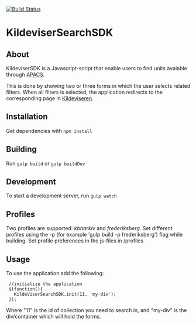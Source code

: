 [![Build Status](https://travis-ci.org/CopenhagenCityArchives/KildeviserSearchSDK.svg?branch=master)](https://travis-ci.org/CopenhagenCityArchives/KildeviserSearchSDK)

KildeviserSearchSDK
===================
About
-----
KildeviserSDK is a Javascript-script that enable users to find units avaiable through [APACS](https://github.com/copenhagencityarchives/apacs).

This is done by showing two or three forms in which the user selects related filters. When all filters is selected, the application redirects to the corresponding page in [Kildeviseren](https://github.com/copenhagencityarchives/kildeviseren).

Installation
------------

Get dependencies with `npm install`

Building
--------

Run `gulp build` or `gulp buildDev`


Development
-----------

To start a development server, run `gulp watch`

Profiles
--------
Two profiles are supported: *kbharkiv* and *frederiksberg*.
Set different profiles using the -p (for example 'gulp build -p frederiksberg') flag while building.
Set profile preferences in the js-files in /profiles

Usage
-----
To use the application add the following:
 ```
  //initialize the application
  $(function(){
    KildeViserSearchSDK.init(11, 'my-div');
  });
  ```
  Where "11" is the id of collection you need to search in, and "my-div" is the div/container which will hold the forms.
